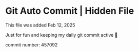 # Git Auto Commit | Hidden File

This file was added Feb 12, 2025

Just for fun and keeping my daily git commit active 🤪

commit number: 457092
